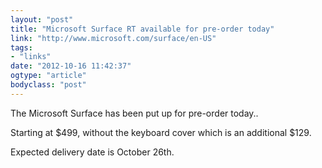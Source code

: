 ```yaml
---
layout: "post"
title: "Microsoft Surface RT available for pre-order today"
link: "http://www.microsoft.com/surface/en-US"
tags: 
- "links"
date: "2012-10-16 11:42:37"
ogtype: "article"
bodyclass: "post"
---
```


The Microsoft Surface has been put up for pre-order today..

Starting at $499, without the keyboard cover which is an additional $129.

Expected delivery date is October 26th.